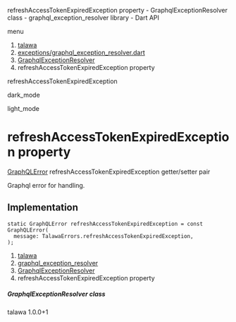 




refreshAccessTokenExpiredException property - GraphqlExceptionResolver class - graphql\_exception\_resolver library - Dart API







menu

1. [talawa](../../index.html)
2. [exceptions/graphql\_exception\_resolver.dart](../../exceptions_graphql_exception_resolver/exceptions_graphql_exception_resolver-library.html)
3. [GraphqlExceptionResolver](../../exceptions_graphql_exception_resolver/GraphqlExceptionResolver-class.html)
4. refreshAccessTokenExpiredException property

refreshAccessTokenExpiredException


dark\_mode

light\_mode




# refreshAccessTokenExpiredException property


[GraphQLError](https://pub.dev/documentation/gql_exec/1.1.1-alpha+1699813812660/graphql_flutter/GraphQLError-class.html)
refreshAccessTokenExpiredException
getter/setter pair

Graphql error for handling.


## Implementation

```
static GraphQLError refreshAccessTokenExpiredException = const GraphQLError(
  message: TalawaErrors.refreshAccessTokenExpiredException,
);
```

 


1. [talawa](../../index.html)
2. [graphql\_exception\_resolver](../../exceptions_graphql_exception_resolver/exceptions_graphql_exception_resolver-library.html)
3. [GraphqlExceptionResolver](../../exceptions_graphql_exception_resolver/GraphqlExceptionResolver-class.html)
4. refreshAccessTokenExpiredException property

##### GraphqlExceptionResolver class





talawa
1.0.0+1






